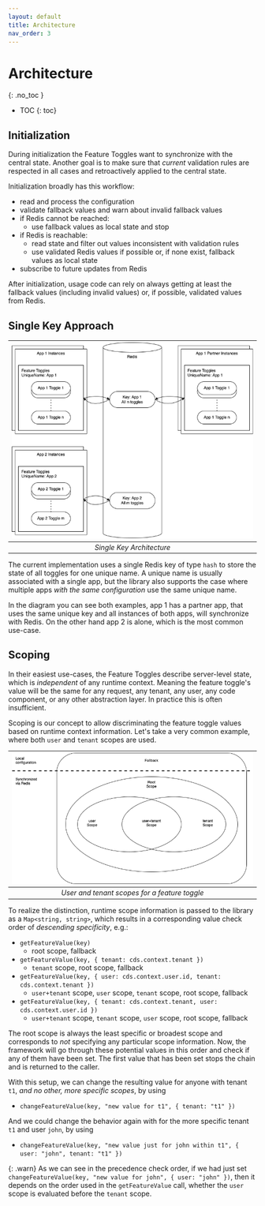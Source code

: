 ```yaml
---
layout: default
title: Architecture
nav_order: 3
---
```


<!-- prettier-ignore-start -->
# Architecture
{: .no_toc }
<!-- prettier-ignore-end -->

<!-- prettier-ignore -->
- TOC
{: toc}

## Initialization

During initialization the Feature Toggles want to synchronize with the central state. Another goal is to make sure
that _current_ validation rules are respected in all cases and retroactively applied to the central state.

Initialization broadly has this workflow:

- read and process the configuration
- validate fallback values and warn about invalid fallback values
- if Redis cannot be reached:
  - use fallback values as local state and stop
- if Redis is reachable:
  - read state and filter out values inconsistent with validation rules
  - use validated Redis values if possible or, if none exist, fallback values as local state
- subscribe to future updates from Redis

After initialization, usage code can rely on always getting at least the fallback values (including invalid values) or,
if possible, validated values from Redis.

## Single Key Approach

| ![](architecture-single-key.drawio.png) |
| :-------------------------------------: |
|        _Single Key Architecture_        |

The current implementation uses a single Redis key of type `hash` to store the state of all toggles for one unique
name. A unique name is usually associated with a single app, but the library also supports the case where multiple apps
_with the same configuration_ use the same unique name.

In the diagram you can see both examples, app 1 has a partner app, that uses the same unique key and all instances of
both apps, will synchronize with Redis. On the other hand app 2 is alone, which is the most common use-case.

## Scoping

In their easiest use-cases, the Feature Toggles describe server-level state, which is _independent_ of any runtime
context. Meaning the feature toggle's value will be the same for any request, any tenant, any user, any code component,
or any other abstraction layer. In practice this is often insufficient.

Scoping is our concept to allow discriminating the feature toggle values based on runtime context information.
Let's take a very common example, where both `user` and `tenant` scopes are used.

|         ![](architecture-scopes.png)          |
| :-------------------------------------------: |
| _User and tenant scopes for a feature toggle_ |

To realize the distinction, runtime scope information is passed to the library as a `Map<string, string>`, which results
in a corresponding value check order of _descending specificity_, e.g.:

- `getFeatureValue(key)`
  - root scope, fallback
- `getFeatureValue(key, { tenant: cds.context.tenant })`
  - `tenant` scope, root scope, fallback
- `getFeatureValue(key, { user: cds.context.user.id, tenant: cds.context.tenant })`
  - `user+tenant` scope, `user` scope, `tenant` scope, root scope, fallback
- `getFeatureValue(key, { tenant: cds.context.tenant, user: cds.context.user.id })`
  - `user+tenant` scope, `tenant` scope, `user` scope, root scope, fallback

The root scope is always the least specific or broadest scope and corresponds to _not_ specifying any particular scope
information. Now, the framework will go through these potential values in this order and check if any of them have been
set. The first value that has been set stops the chain and is returned to the caller.

With this setup, we can change the resulting value for anyone with tenant `t1`, _and no other, more specific scopes_,
by using

- `changeFeatureValue(key, "new value for t1", { tenant: "t1" })`

And we could change the behavior again with for the more specific tenant `t1` and user `john`, by using

- `changeFeatureValue(key, "new value just for john within t1", { user: "john", tenant: "t1" })`

{: .warn}
As we can see in the precedence check order, if we had just set `changeFeatureValue(key, "new value for john", { user: "john" })`,
then it depends on the order used in the `getFeatureValue` call, whether the `user` scope is evaluated before
the `tenant` scope.
